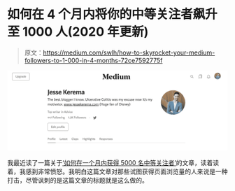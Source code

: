 # 如何在 4 个月内将你的中等关注者飙升至 1000 人(2020 年更新)

> 原文：<https://medium.com/swlh/how-to-skyrocket-your-medium-followers-to-1-000-in-4-months-72ce7592775f>

![](img/bea09ab718353bccf192982262b526e2.png)

我最近读了一篇关于[‘如何在一个月内获得 5000 名中等关注者’](/personal-growth/how-to-gain-5-000-medium-followers-in-less-than-a-month-77915c3353f2)的文章，读着读着，我感到非常愤怒。我明白这篇文章对那些试图获得页面浏览量的人来说是一种打击，尽管讽刺的是这篇文章的标题就是这么做的。